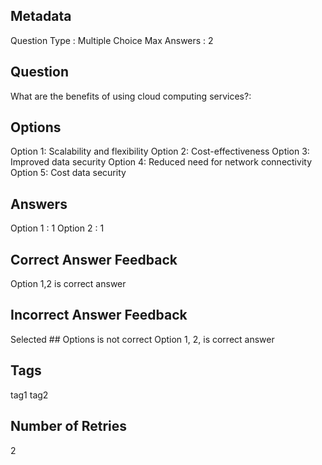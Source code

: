 ## Metadata
Question Type : Multiple Choice
Max Answers : 2

## Question
What are the benefits of using cloud computing services?:

## Options
Option 1: Scalability and flexibility
Option 2: Cost-effectiveness
Option 3: Improved data security
Option 4: Reduced need for network connectivity
Option 5: Cost data security

## Answers
Option 1 : 1
Option 2 : 1

## Correct Answer Feedback
Option 1,2 is correct answer

## Incorrect Answer Feedback
Selected ## Options is not correct Option 1, 2, is correct answer

## Tags
tag1
tag2

## Number of Retries
2
